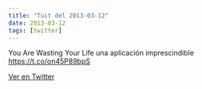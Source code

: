 ```yaml
---
title: "Tuit del 2013-03-12"
date: 2013-03-12
tags: [twitter]
---
```


You Are Wasting Your Life una aplicación imprescindible  https://t.co/on45P89bpS



[Ver en Twitter](https://twitter.com/i/web/status/311461236212654080)
